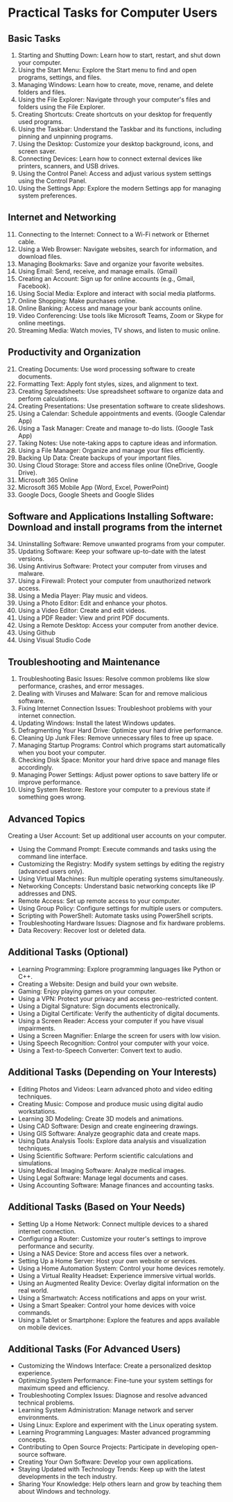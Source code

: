 # Practical Tasks for Computer Users

## Basic Tasks
1. Starting and Shutting Down: Learn how to start, restart, and shut down your computer.
2. Using the Start Menu: Explore the Start menu to find and open programs, settings, and files.
3. Managing Windows: Learn how to create, move, rename, and delete folders and files.
4. Using the File Explorer: Navigate through your computer's files and folders using the File Explorer.
5. Creating Shortcuts: Create shortcuts on your desktop for frequently used programs.
6. Using the Taskbar: Understand the Taskbar and its functions, including pinning and unpinning programs.
7. Using the Desktop: Customize your desktop background, icons, and screen saver.
8. Connecting Devices: Learn how to connect external devices like printers, scanners, and USB drives.
9. Using the Control Panel: Access and adjust various system settings using the Control Panel.
10. Using the Settings App: Explore the modern Settings app for managing system preferences.
   
## Internet and Networking
11. Connecting to the Internet: Connect to a Wi-Fi network or Ethernet cable.
12. Using a Web Browser: Navigate websites, search for information, and download files.
13. Managing Bookmarks: Save and organize your favorite websites.
14. Using Email: Send, receive, and manage emails. (Gmail)
15. Creating an Account: Sign up for online accounts (e.g., Gmail, Facebook).
16. Using Social Media: Explore and interact with social media platforms.
17. Online Shopping: Make purchases online.
18. Online Banking: Access and manage your bank accounts online.
19. Video Conferencing: Use tools like Microsoft Teams, Zoom or Skype for online meetings.
20. Streaming Media: Watch movies, TV shows, and listen to music online.

## Productivity and Organization
21.  Creating Documents: Use word processing software to create documents.
22.  Formatting Text: Apply font styles, sizes, and alignment to text.
23. Creating Spreadsheets: Use spreadsheet software to organize data and perform calculations.
24. Creating Presentations: Use presentation software to create slideshows.
25. Using a Calendar: Schedule appointments and events. (Google Calendar App)
26. Using a Task Manager: Create and manage to-do lists. (Google Task App)
27. Taking Notes: Use note-taking apps to capture ideas and information.
28. Using a File Manager: Organize and manage your files efficiently.
29. Backing Up Data: Create backups of your important files.
30. Using Cloud Storage: Store and access files online (OneDrive, Google Drive).
31. Microsoft 365 Online
32. Microsoft 365 Mobile App (Word, Excel, PowerPoint)
33. Google Docs, Google Sheets and Google Slides

## Software and Applications Installing Software: Download and install programs from the internet
34. Uninstalling Software: Remove unwanted programs from your computer.
35. Updating Software: Keep your software up-to-date with the latest versions.
36. Using Antivirus Software: Protect your computer from viruses and malware.
37. Using a Firewall: Protect your computer from unauthorized network access.
38. Using a Media Player: Play music and videos.
39. Using a Photo Editor: Edit and enhance your photos.
40. Using a Video Editor: Create and edit videos.
41. Using a PDF Reader: View and print PDF documents.
42. Using a Remote Desktop: Access your computer from another device.
43. Using Github
44. Using Visual Studio Code
    
## Troubleshooting and Maintenance
1.  Troubleshooting Basic Issues: Resolve common problems like slow performance, crashes, and error messages.
2.  Dealing with Viruses and Malware: Scan for and remove malicious software.
3.  Fixing Internet Connection Issues: Troubleshoot problems with your internet connection.
4.  Updating Windows: Install the latest Windows updates.
5.  Defragmenting Your Hard Drive: Optimize your hard drive performance.
6.  Cleaning Up Junk Files: Remove unnecessary files to free up space.
7.  Managing Startup Programs: Control which programs start automatically when you boot your computer.
8.  Checking Disk Space: Monitor your hard drive space and manage files accordingly.
9.  Managing Power Settings: Adjust power options to save battery life or improve performance.
10. Using System Restore: Restore your computer to a previous state if something goes wrong.

## Advanced Topics
Creating a User Account: Set up additional user accounts on your computer.
 * Using the Command Prompt: Execute commands and tasks using the command line interface.
 * Customizing the Registry: Modify system settings by editing the registry (advanced users only).
 * Using Virtual Machines: Run multiple operating systems simultaneously.
 * Networking Concepts: Understand basic networking concepts like IP addresses and DNS.
 * Remote Access: Set up remote access to your computer.
 * Using Group Policy: Configure settings for multiple users or computers.
 * Scripting with PowerShell: Automate tasks using PowerShell scripts.
 * Troubleshooting Hardware Issues: Diagnose and fix hardware problems.
 * Data Recovery: Recover lost or deleted data.
## Additional Tasks (Optional)
 * Learning Programming: Explore programming languages like Python or C++.
 * Creating a Website: Design and build your own website.
 * Gaming: Enjoy playing games on your computer.
 * Using a VPN: Protect your privacy and access geo-restricted content.
 * Using a Digital Signature: Sign documents electronically.
 * Using a Digital Certificate: Verify the authenticity of digital documents.
 * Using a Screen Reader: Access your computer if you have visual impairments.
 * Using a Screen Magnifier: Enlarge the screen for users with low vision.
 * Using Speech Recognition: Control your computer with your voice.
 * Using a Text-to-Speech Converter: Convert text to audio.
## Additional Tasks (Depending on Your Interests)
 * Editing Photos and Videos: Learn advanced photo and video editing techniques.
 * Creating Music: Compose and produce music using digital audio workstations.
 * Learning 3D Modeling: Create 3D models and animations.
 * Using CAD Software: Design and create engineering drawings.
 * Using GIS Software: Analyze geographic data and create maps.
 * Using Data Analysis Tools: Explore data analysis and visualization techniques.
 * Using Scientific Software: Perform scientific calculations and simulations.
 * Using Medical Imaging Software: Analyze medical images.
 * Using Legal Software: Manage legal documents and cases.
 * Using Accounting Software: Manage finances and accounting tasks.
## Additional Tasks (Based on Your Needs)
 * Setting Up a Home Network: Connect multiple devices to a shared internet connection.
 * Configuring a Router: Customize your router's settings to improve performance and security.
 * Using a NAS Device: Store and access files over a network.
 * Setting Up a Home Server: Host your own website or services.
 * Using a Home Automation System: Control your home devices remotely.
 * Using a Virtual Reality Headset: Experience immersive virtual worlds.
 * Using an Augmented Reality Device: Overlay digital information on the real world.
 * Using a Smartwatch: Access notifications and apps on your wrist.
 * Using a Smart Speaker: Control your home devices with voice commands.
 * Using a Tablet or Smartphone: Explore the features and apps available on mobile devices.
## Additional Tasks (For Advanced Users)
 * Customizing the Windows Interface: Create a personalized desktop experience.
 * Optimizing System Performance: Fine-tune your system settings for maximum speed and efficiency.
 * Troubleshooting Complex Issues: Diagnose and resolve advanced technical problems.
 * Learning System Administration: Manage network and server environments.
 * Using Linux: Explore and experiment with the Linux operating system.
 * Learning Programming Languages: Master advanced programming concepts.
 * Contributing to Open Source Projects: Participate in developing open-source software.
 * Creating Your Own Software: Develop your own applications.
 * Staying Updated with Technology Trends: Keep up with the latest developments in the tech industry.
 * Sharing Your Knowledge: Help others learn and grow by teaching them about Windows and technology.
